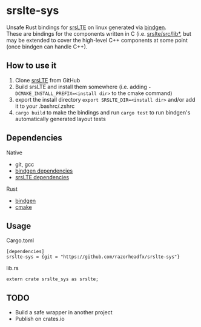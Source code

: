 # srslte-sys
Unsafe Rust bindings for [srsLTE](https://github.com/srsLTE/srslte) on linux generated via [bindgen](https://github.com/rust-lang-nursery/rust-bindgen).  
These are bindings for the components written in C (i.e. [srslte/src/lib*](https://github.com/srsLTE/srsLTE/tree/master/lib), but may be extended to cover the high-level C++ components at some point (once bindgen can handle C++).  

## How to use it
1. Clone [srsLTE](https://github.com/srsLTE/srsLTE) from GitHub
2. Build srsLTE and install them somewhere (i.e. adding ```-DCMAKE_INSTALL_PREFIX=<install dir>``` to the cmake command)
3. export the install directory ```export SRSLTE_DIR=<install dir>``` and/or add it to your .bashrc/.zshrc
4. ```cargo build``` to make the bindings and run ```cargo test``` to run bindgen's automatically generated layout tests

## Dependencies
Native  
* git, gcc
* [bindgen dependencies](https://rust-lang-nursery.github.io/rust-bindgen/requirements.html)
* [srsLTE dependencies](https://github.com/srsLTE/srsLTE#build-instructions)

Rust  
* [bindgen](https://crates.io/crates/bindgen)
* [cmake](https://crates.io/crates/cmake)


## Usage
Cargo.toml
```
[dependencies]
srslte-sys = {git = "https://github.com/razorheadfx/srslte-sys"}
```
lib.rs
```
extern crate srslte_sys as srslte;
```


## TODO
* Build a safe wrapper in another project
* Publish on crates.io
